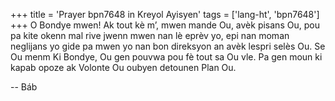 +++
title = 'Prayer bpn7648 in Kreyol Ayisyen'
tags = ['lang-ht', 'bpn7648']
+++
O Bondye mwen! Ak tout kè m’, mwen mande Ou, avèk pisans Ou, pou pa kite okenn mal rive jwenn mwen nan lè eprèv yo, epi nan moman neglijans yo gide pa mwen yo nan bon direksyon an avèk lespri selès Ou. Se Ou menm Ki Bondye, Ou gen pouvwa pou fè tout sa Ou vle. Pa gen moun ki kapab opoze ak Volonte Ou oubyen detounen Plan Ou.

-- Báb
